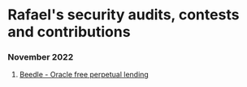 # Rafael's security audits, contests and contributions

### November 2022

1. [Beedle - Oracle free perpetual lending](contests/2023-07-beedle.md)
